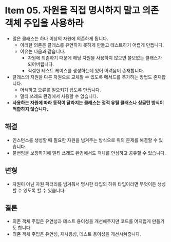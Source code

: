 # Item 05. 자원을 직접 명시하지 말고 의존 객체 주입을 사용하라

- 많은 클래스는 하나 이상의 자원에 의존하게 됩니다.
  - 이러한 의존은 클래스를 유연하지 못하게 만들고 테스트하기 어렵게 만듭니다.
  - 이유는 다음과 같습니다.
    - 자원에 의존하기 때문에 해당 자원을 사용하지 않으면 쓸모없는 클래스가 되어버립니다.
    - 적절한 테스트 케이스를 생성하는데 있어 어려움이 존재합니다.
- 클래스의 자원을 다른 자원으로 교체할 수 있도록 메서드를 추가하는 방법도 존재합니다.
  - 어색하고 오류를 일으키기 쉽도록 만듭니다.
  - 멀티 쓰레드 환경에서 사용할 수 없습니다.
- **사용하는 자원에 따라 동작이 달라지는 클래스는 정적 유틸 클래스나 싱글턴 방식이 적합하지 않습니다.**

## 해결

- 인스턴스를 생성할 때 필요한 자원을 넘겨주는 방식으로 위의 문제를 해결할 수 있습니다.
- 불변임을 보장하기에 멀티 쓰레드 환경에서도 객체를 안심하고 공유할 수 있습니다.

## 변형

- 자원이 아닌 자원 팩터리를 넘겨줘서 명시한 타입의 하위 타입이라면 무엇이든 생성할 수 있도록 할 수 있습니다.

## 결론

- 의존 객체 주입은 유연성과 테스트 용이성을 개선해주지만 코드를 어지럽게 만들기도 합니다.
- 의존 객체 주입은 유연성, 재사용성, 테스트 용이성을 개선시켜줍니다.